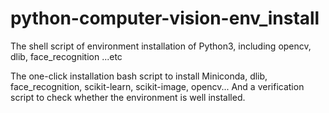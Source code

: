 # python-computer-vision-env_install
The shell script of environment installation of Python3, including opencv, dlib, face_recognition ...etc

The one-click installation bash script to install Miniconda, dlib, face_recognition, scikit-learn, scikit-image, opencv...
And a verification script to check whether the environment is well installed. 

